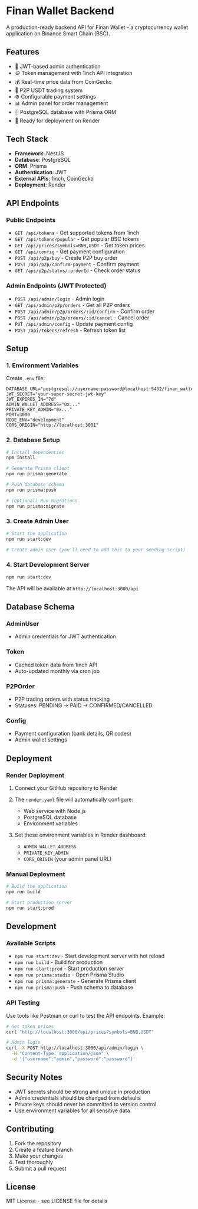 # Finan Wallet Backend

A production-ready backend API for Finan Wallet - a cryptocurrency wallet application on Binance Smart Chain (BSC).

## Features

- 🔐 JWT-based admin authentication
- 🪙 Token management with 1inch API integration
- 💰 Real-time price data from CoinGecko
- 🤝 P2P USDT trading system
- ⚙️ Configurable payment settings
- 📊 Admin panel for order management
- 🗄️ PostgreSQL database with Prisma ORM
- 🚀 Ready for deployment on Render

## Tech Stack

- **Framework**: NestJS
- **Database**: PostgreSQL
- **ORM**: Prisma
- **Authentication**: JWT
- **External APIs**: 1inch, CoinGecko
- **Deployment**: Render

## API Endpoints

### Public Endpoints
- `GET /api/tokens` - Get supported tokens from 1inch
- `GET /api/tokens/popular` - Get popular BSC tokens
- `GET /api/prices?symbols=BNB,USDT` - Get token prices
- `GET /api/config` - Get payment configuration
- `POST /api/p2p/buy` - Create P2P buy order
- `POST /api/p2p/confirm-payment` - Confirm payment
- `GET /api/p2p/status/:orderId` - Check order status

### Admin Endpoints (JWT Protected)
- `POST /api/admin/login` - Admin login
- `GET /api/admin/p2p/orders` - Get all P2P orders
- `POST /api/admin/p2p/orders/:id/confirm` - Confirm order
- `POST /api/admin/p2p/orders/:id/cancel` - Cancel order
- `PUT /api/admin/config` - Update payment config
- `POST /api/tokens/refresh` - Refresh token list

## Setup

### 1. Environment Variables

Create `.env` file:

```env
DATABASE_URL="postgresql://username:password@localhost:5432/finan_wallet"
JWT_SECRET="your-super-secret-jwt-key"
JWT_EXPIRES_IN="7d"
ADMIN_WALLET_ADDRESS="0x..."
PRIVATE_KEY_ADMIN="0x..."
PORT=3000
NODE_ENV="development"
CORS_ORIGIN="http://localhost:3001"
```

### 2. Database Setup

```bash
# Install dependencies
npm install

# Generate Prisma client
npm run prisma:generate

# Push database schema
npm run prisma:push

# (Optional) Run migrations
npm run prisma:migrate
```

### 3. Create Admin User

```bash
# Start the application
npm run start:dev

# Create admin user (you'll need to add this to your seeding script)
```

### 4. Start Development Server

```bash
npm run start:dev
```

The API will be available at `http://localhost:3000/api`

## Database Schema

### AdminUser
- Admin credentials for JWT authentication

### Token
- Cached token data from 1inch API
- Auto-updated monthly via cron job

### P2POrder
- P2P trading orders with status tracking
- Statuses: PENDING → PAID → CONFIRMED/CANCELLED

### Config
- Payment configuration (bank details, QR codes)
- Admin wallet settings

## Deployment

### Render Deployment

1. Connect your GitHub repository to Render
2. The `render.yaml` file will automatically configure:
   - Web service with Node.js
   - PostgreSQL database
   - Environment variables

3. Set these environment variables in Render dashboard:
   - `ADMIN_WALLET_ADDRESS`
   - `PRIVATE_KEY_ADMIN`
   - `CORS_ORIGIN` (your admin panel URL)

### Manual Deployment

```bash
# Build the application
npm run build

# Start production server
npm run start:prod
```

## Development

### Available Scripts

- `npm run start:dev` - Start development server with hot reload
- `npm run build` - Build for production
- `npm run start:prod` - Start production server
- `npm run prisma:studio` - Open Prisma Studio
- `npm run prisma:generate` - Generate Prisma client
- `npm run prisma:push` - Push schema to database

### API Testing

Use tools like Postman or curl to test the API endpoints. Example:

```bash
# Get token prices
curl "http://localhost:3000/api/prices?symbols=BNB,USDT"

# Admin login
curl -X POST http://localhost:3000/api/admin/login \
  -H "Content-Type: application/json" \
  -d '{"username":"admin","password":"password"}'
```

## Security Notes

- JWT secrets should be strong and unique in production
- Admin credentials should be changed from defaults
- Private keys should never be committed to version control
- Use environment variables for all sensitive data

## Contributing

1. Fork the repository
2. Create a feature branch
3. Make your changes
4. Test thoroughly
5. Submit a pull request

## License

MIT License - see LICENSE file for details
